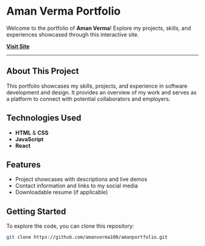 # Aman Verma Portfolio

Welcome to the portfolio of **Aman Verma**! Explore my projects, skills, and experiences showcased through this interactive site.

[**Visit Site**](https://amanverma100.github.io/amanportfolio)

---

## About This Project

This portfolio showcases my skills, projects, and experience in software development and design. It provides an overview of my work and serves as a platform to connect with potential collaborators and employers.

## Technologies Used

- **HTML** & **CSS**
- **JavaScript**
- **React**

## Features

- Project showcases with descriptions and live demos
- Contact information and links to my social media
- Downloadable resume (if applicable)

## Getting Started

To explore the code, you can clone this repository:

```bash
git clone https://github.com/amanverma100/amanportfolio.git
